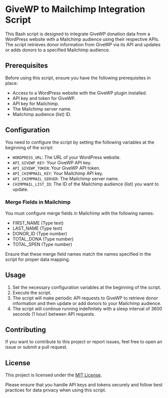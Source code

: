 # GiveWP to Mailchimp Integration Script

This Bash script is designed to integrate GiveWP donation data from a WordPress website with a Mailchimp audience using their respective APIs. The script retrieves donor information from GiveWP via its API and updates or adds donors to a specified Mailchimp audience.

## Prerequisites

Before using this script, ensure you have the following prerequisites in place:

- Access to a WordPress website with the GiveWP plugin installed.
- API key and token for GiveWP.
- API key for Mailchimp.
- The Mailchimp server name.
- Mailchimp audience (list) ID.

## Configuration

You need to configure the script by setting the following variables at the beginning of the script:

- `WORDPRESS_URL`: The URL of your WordPress website.
- `API_GIVEWP_KEY`: Your GiveWP API key.
- `API_GIVEWP_TOKEN`: Your GiveWP API token.
- `API_CHIMPMAIL_KEY`: Your Mailchimp API key.
- `API_CHIMPMAIL_SERVER`: The Mailchimp server name.
- `CHIMPMAIL_LIST_ID`: The ID of the Mailchimp audience (list) you want to update.

### Merge Fields in Mailchimp

You must configure merge fields in Mailchimp with the following names:

- FIRST_NAME (Type text)
- LAST_NAME (Type text)
- DONOR_ID (Type number)
- TOTAL_DONA (Type number)
- TOTAL_SPEN (Type number)

Ensure that these merge field names match the names specified in the script for proper data mapping.

## Usage

1. Set the necessary configuration variables at the beginning of the script.
2. Execute the script.
3. The script will make periodic API requests to GiveWP to retrieve donor information and then update or add donors to your Mailchimp audience.
4. The script will continue running indefinitely with a sleep interval of 3600 seconds (1 hour) between API requests.

## Contributing

If you want to contribute to this project or report issues, feel free to open an issue or submit a pull request.

## License

This project is licensed under the [MIT License](LICENSE).

Please ensure that you handle API keys and tokens securely and follow best practices for data privacy when using this script.

